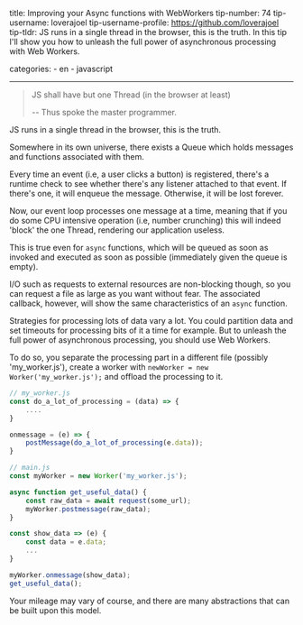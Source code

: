title: Improving your Async functions with WebWorkers
tip-number: 74
tip-username: loverajoel
tip-username-profile: https://github.com/loverajoel
tip-tldr: JS runs in a single thread in the browser, this is the truth. In this tip I'll show you how to unleash the full power of asynchronous processing with Web Workers.

categories: - en - javascript

---

> JS shall have but one Thread (in the browser at least)
>
> -- Thus spoke the master programmer.

JS runs in a single thread in the browser, this is the truth.

Somewhere in its own universe, there exists a Queue which holds messages
and functions associated with them.

Every time an event (i.e, a user clicks a button) is registered, there's
a runtime check to see whether there's any listener attached to that event.
If there's one, it will enqueue the message. Otherwise, it will be lost
forever.

Now, our event loop processes one message at a time, meaning that if you
do some CPU intensive operation (i.e, number crunching) this will indeed
'block' the one Thread, rendering our application useless.

This is true even for `async` functions, which will be queued as soon as
invoked and executed as soon as possible (immediately given the queue is
empty).

I/O such as requests to external resources are non-blocking though, so you
can request a file as large as you want without fear. The associated
callback, however, will show the same characteristics of an `async` function.

Strategies for processing lots of data vary a lot. You could partition data
and set timeouts for processing bits of it a time for example. But to unleash
the full power of asynchronous processing, you should use Web Workers.

To do so, you separate the processing part in a different file (possibly
'my_worker.js'), create a worker with `newWorker = new Worker('my_worker.js');`
and offload the processing to it.

```javascript
// my_worker.js
const do_a_lot_of_processing = (data) => {
    ....
}

onmessage = (e) => {
    postMessage(do_a_lot_of_processing(e.data));
}

// main.js
const myWorker = new Worker('my_worker.js');

async function get_useful_data() {
    const raw_data = await request(some_url);
    myWorker.postmessage(raw_data);
}

const show_data => (e) {
    const data = e.data;
    ...
}

myWorker.onmessage(show_data);
get_useful_data();
```

Your mileage may vary of course, and there are many abstractions that can be
built upon this model.
